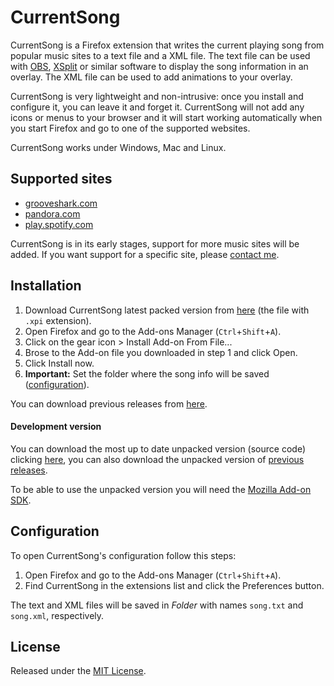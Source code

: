 CurrentSong
===========
CurrentSong is a Firefox extension that writes the current playing song from popular music sites to a text file and a XML file. The text file can be used with [OBS](https://obsproject.com), [XSplit](https://www.xsplit.com) or similar software to display the song information in an overlay. The XML file can be used to add animations to your overlay.

CurrentSong is very lightweight and non-intrusive: once you install and configure it, you can leave it and forget it. CurrentSong will not add any icons or menus to your browser and it will start working automatically when you start Firefox and go to one of the supported websites.

CurrentSong works under Windows, Mac and Linux.

Supported sites
---------------
+ [grooveshark.com](http://grooveshark.com)
+ [pandora.com](http://pandora.com)
+ [play.spotify.com](http://play.spotify.com)

CurrentSong is in its early stages, support for more music sites will be added. If you want support for a specific site, please [contact me](mailto:hey@pacohobi.com).

Installation
------------
1. Download CurrentSong latest packed version from [here](https://github.com/PacoHobi/CurrentSong/releases/latest) (the file with `.xpi` extension).
2. Open Firefox and go to the Add-ons Manager (`Ctrl`+`Shift`+`A`).
3. Click on the gear icon > Install Add-on From File...
4. Brose to the Add-on file you downloaded in step 1 and click Open.
5. Click Install now.
6. **Important:** Set the folder where the song info will be saved ([configuration](#configuration)).

You can download previous releases from [here](https://github.com/PacoHobi/CurrentSong/releases).

#### Development version
You can download the most up to date unpacked version (source code) clicking [here](https://github.com/PacoHobi/CurrentSong/archive/master.zip), you can also download the unpacked version of [previous releases](https://github.com/PacoHobi/CurrentSong/releases).

To be able to use the unpacked version you will need the [Mozilla Add-on SDK](https://developer.mozilla.org/en-US/Add-ons/SDK/Tutorials/Installation).

Configuration
-------------
To open CurrentSong's configuration follow this steps:

1. Open Firefox and go to the Add-ons Manager (`Ctrl`+`Shift`+`A`).
2. Find CurrentSong in the extensions list and click the Preferences button.

The text and XML files will be saved in _Folder_ with names `song.txt` and `song.xml`, respectively.

License
-------
Released under the [MIT License](https://github.com/PacoHobi/CurrentSong/blob/master/LICENSE).
